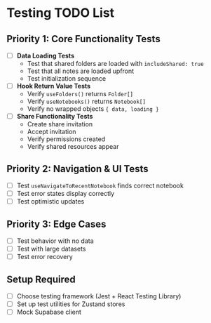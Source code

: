 # Testing TODO List

## Priority 1: Core Functionality Tests

- [ ] **Data Loading Tests**
  - Test that shared folders are loaded with `includeShared: true`
  - Test that all notes are loaded upfront
  - Test initialization sequence
- [ ] **Hook Return Value Tests**
  - Verify `useFolders()` returns `Folder[]`
  - Verify `useNotebooks()` returns `Notebook[]`
  - Verify no wrapped objects `{ data, loading }`
- [ ] **Share Functionality Tests**
  - Create share invitation
  - Accept invitation
  - Verify permissions created
  - Verify shared resources appear

## Priority 2: Navigation & UI Tests

- [ ] Test `useNavigateToRecentNotebook` finds correct notebook
- [ ] Test error states display correctly
- [ ] Test optimistic updates

## Priority 3: Edge Cases

- [ ] Test behavior with no data
- [ ] Test with large datasets
- [ ] Test error recovery

## Setup Required

- [ ] Choose testing framework (Jest + React Testing Library)
- [ ] Set up test utilities for Zustand stores
- [ ] Mock Supabase client
